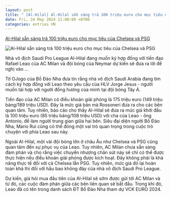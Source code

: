 ```yaml
---
layout: post
title: " [Al-Hilal] Al-Hilal sẵn sàng trả 100 triệu euro cho mục tiêu của Chelsea và PSG"
date: Fri, 24 May 2024 11:00:00 +0700
categories: entries VN
---
```

[Al-Hilal sẵn sàng trả 100 triệu euro cho mục tiêu của Chelsea và PSG](https://bongdaplus.vn/tin-chuyen-nhuong/al-hilal-san-sang-tra-100-trieu-euro-cho-muc-tieu-cua-chelsea-va-psg-4322822405.html)

![Al-Hilal sẵn sàng trả 100 triệu euro cho mục tiêu của Chelsea và PSG](https://cdn.bongdaplus.vn/Assets/Media/2024/05/24/31/leao-al-hilal.jpg)

Nhà vô địch Saudi Pro League Al-Hilal đang muốn ký hợp đồng với tiền đạo Rafael Leao của AC Milan và đội bóng của Neymar dự kiến ​​sẽ đưa ra lời đề nghị vào ...

Tờ OJogo của Bồ Đào Nha đưa tin rằng nhà vô địch Saudi Arabia đang tìm cách ký hợp đồng với Leao theo yêu cầu của HLV Jorge Jesus - người muốn tái hợp với người đồng hương của mình tại đội bóng Tây Á.

Tiền đạo của AC Milan có điều khoản giải phóng là 175 triệu euro (149 triệu bảng/189 triệu USD). Đây là mức giá bán mà Rossoneri đưa ra cho các bên quan tâm. Tuy nhiên, báo cáo cho thấy Al-Hilal sẽ đưa ra mức giá khởi đầu là 100 triệu euro (85 triệu bảng/108 triệu USD) với cha của Leao - ông Antonio, để làm người trung gian giữa hai bên. Siêu đại diện người Bồ Đào Nha, Mario Rui cũng có thể đóng một vai trò quan trọng trong cuộc trò chuyện với phía Leao sau này.

Ngoài Al-Hilal, một vài đội bóng lớn ở châu Âu như Chelsea và PSG cũng quan tâm đến sự phục vụ của Leao. Tuy nhiên, AC Milan chưa sẵn sàng đàm phán và cho rằng việc chuyển nhượng chân sút này sẽ chỉ có thể được thực hiện nếu điều khoản giải phóng được kích hoạt. Đây không phải là khả năng thực tế đối với cả Chelsea lẫn PSG. Tuy nhiên, mức giá đó lại hoàn toàn khả thi đối với hầu bao không đáy của nhà vô địch Saudi Pro League.

Dự kiến, giá hỏi mua đầu tiên của Al-Hilal sẽ sớm được gửi tới AC Milan và từ đó, các cuộc đàm phán giữa các bên liên quan sẽ bắt đầu. Trong khi đó, Leao đã có tên trong danh sách ĐT Bồ Đào Nha tham dự VCK EURO 2024.

